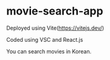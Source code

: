 # movie-search-app

Deployed using Vite(https://vitejs.dev/)

Coded using VSC and React.js

You can search movies in Korean.
